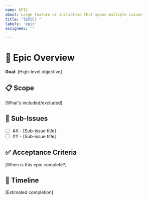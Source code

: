 ```yaml
---
name: EPIC
about: Large feature or initiative that spans multiple issues
title: "[EPIC] "
labels: 'epic'
assignees: ''

---
```


# 🎯 Epic Overview

**Goal**: [High-level objective]

## 📋 Scope

[What's included/excluded]

## 🔗 Sub-Issues

- [ ] #X - [Sub-issue title]
- [ ] #Y - [Sub-issue title]

## ✅ Acceptance Criteria

[When is this epic complete?]

## 📅 Timeline

[Estimated completion]
